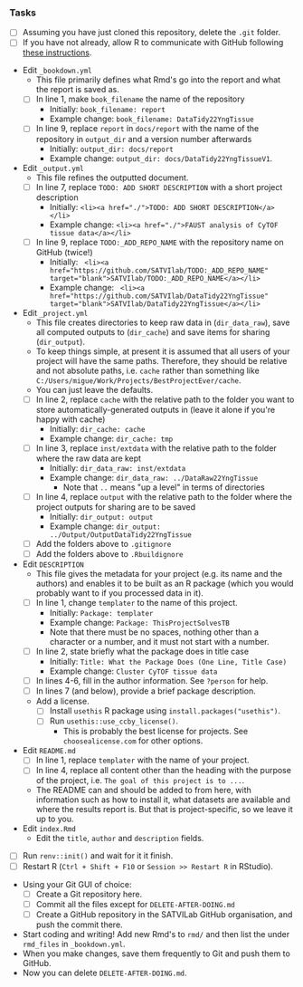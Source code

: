 ### Tasks

- [ ] Assuming you have just cloned this repository, delete the `.git` folder.
- [ ] If you have not already, allow R to communicate with GitHub following [these instructions](https://satvilab.github.io/WikiSATVI/git-and-github-1.html#git-and-github-1).
- Edit `_bookdown.yml`
  - This file primarily defines what Rmd's go into the report and what the report is saved as.
  - [ ] In line 1, make `book_filename` the name of the repository
    - Initially: `book_filename: report`
    - Example change: `book_filename: DataTidy22YngTissue`
  - [ ] In line 9, replace `report` in `docs/report` with the name of the repository in `output_dir` and a version number afterwards
    - Initially: `output_dir: docs/report`
    - Example change: `output_dir: docs/DataTidy22YngTissueV1`.
- Edit `_output.yml`
  - This file refines the outputted document.
  - [ ] In line 7, replace `TODO: ADD SHORT DESCRIPTION` with a short project description
    - Initially: `<li><a href="./">TODO: ADD SHORT DESCRIPTION</a></li>`
    - Example change: `<li><a href="./">FAUST analysis of CyTOF tissue data</a></li>`
  - [ ] In line 9, replace `TODO:_ADD_REPO_NAME` with the repository name on GitHub (twice!)
    - Initially: ` <li><a href="https://github.com/SATVIlab/TODO:_ADD_REPO_NAME" target="blank">SATVIlab/TODO:_ADD_REPO_NAME</a></li>`
    - Example change: ` <li><a href="https://github.com/SATVIlab/DataTidy22YngTissue" target="blank">SATVIlab/DataTidy22YngTissue</a></li>`
- Edit `_project.yml`
  - This file creates directories to keep raw data in (`dir_data_raw`), save all computed outputs to (`dir_cache`) and save items for sharing (`dir_output`). 
  - To keep things simple, at present it is assumed that all users of your project will have the same paths. Therefore, they should be relative and not absolute paths, i.e. `cache` rather than something like `C:/Users/migue/Work/Projects/BestProjectEver/cache`.
  - You can just leave the defaults.
  - [ ] In line 2, replace `cache` with the relative path to the folder you want to store automatically-generated outputs in (leave it alone if you're happy with cache)
    - Initially: `dir_cache: cache`
    - Example change: `dir_cache: tmp`
  - [ ] In line 3, replace `inst/extdata` with the relative path to the folder where the raw data are kept
    - Initially: `dir_data_raw: inst/extdata`
    - Example change: `dir_data_raw: ../DataRaw22YngTissue`
      - Note that `..` means "up a level" in terms of directories
  - [ ] In line 4, replace `output` with the relative path to the folder where the project outputs for sharing are to be saved
    - Initially: `dir_output: output`
    - Example change: `dir_output: ../Output/OutputDataTidy22YngTissue`
  - [ ] Add the folders above to `.gitignore`
  - [ ] Add the folders above to `.Rbuildignore`
- Edit `DESCRIPTION`
  - This file gives the metadata for your project (e.g. its name and the authors) and enables it to be built as an R package (which you would probably want to if you processed data in it).
  - [ ] In line 1, change `templater` to the name of this project.
    - Initially: `Package: templater`
    - Example change: `Package: ThisProjectSolvesTB`
    - Note that there must be no spaces, nothing other than a character or a number, and it must not start with a number.
  - [ ] In line 2, state briefly what the package does in title case
    - Initially: `Title: What the Package Does (One Line, Title Case)`
    - Example change: `Cluster CyTOF tissue data`
  - [ ] In lines 4-6, fill in the author information. See `?person` for help.
  - [ ] In lines 7 (and below), provide a brief package description.
  - Add a license.
    - [ ] Install `usethis` R package using `install.packages("usethis")`.
    - [ ] Run `usethis::use_ccby_license()`.
      - This is probably the best license for projects. See `choosealicense.com` for other options.
- Edit `README.md`
  - [ ] In line 1, replace `templater` with the name of your project.
  - [ ] In line 4, replace all content other than the heading with the purpose of the project, i.e. `The goal of this project is to ...`. 
  - The README can and should be added to from here, with information such as how to install it, what datasets are available and where the results report is. But that is project-specific, so we leave it up to you.
- Edit `index.Rmd`
  - Edit the `title`, `author` and `description` fields.
- [ ] Run `renv::init()` and wait for it it finish.
- [ ] Restart R (`Ctrl + Shift + F10` or `Session >> Restart R` in RStudio).
- Using your Git GUI of choice:
  - [ ] Create a Git repository here.
  - [ ] Commit all the files except for `DELETE-AFTER-DOING.md`
  - [ ] Create a GitHub repository in the SATVILab GitHub organisation, and push the commit there.
- Start coding and writing! Add new Rmd's to `rmd/` and then list the under `rmd_files` in `_bookdown.yml`.
- When you make changes, save them frequently to Git and push them to GitHub.
- Now you can delete `DELETE-AFTER-DOING.md`.
